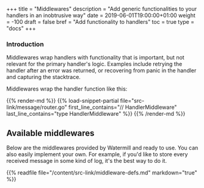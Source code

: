 +++
title = "Middlewares"
description = "Add generic functionalities to your handlers in an inobtrusive way"
date = 2019-06-01T19:00:00+01:00
weight = -100
draft = false 
bref = "Add functionality to handlers"
toc = true
type = "docs"
+++

### Introduction

Middlewares wrap handlers with functionality that is important, but not relevant for the primary handler's logic. 
Examples include retrying the handler after an error was returned, or recovering from panic in the handler
and capturing the stacktrace.

Middlewares wrap the handler function like this:

{{% render-md %}}
{{% load-snippet-partial file="src-link/message/router.go" first_line_contains="// HandlerMiddleware" last_line_contains="type HandlerMiddleware" %}}
{{% /render-md %}}

## Available middlewares

Below are the middlewares provided by Watermill and ready to use. You can also easily implement your own.
For example, if you'd like to store every received message in some kind of log, it's the best way to do it.

{{% readfile file="/content/src-link/middleware-defs.md" markdown="true" %}}
